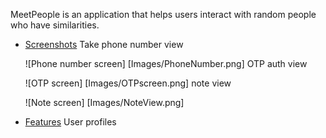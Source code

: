 MeetPeople is an application that helps users interact with random people who have similarities.

- [Screenshots](#screenshot)
	Take phone number view

	![Phone number screen] [Images/PhoneNumber.png]
	OTP auth view
	
	![OTP screen] [Images/OTPscreen.png]
	note view
	
	![Note screen] [Images/NoteView.png]


- [Features](#features)
	User profiles
	

	